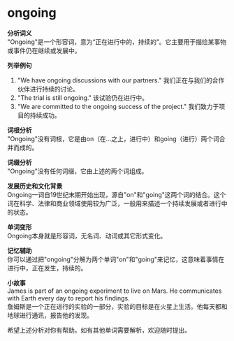 # ongoing

**分析词义**  
"Ongoing"是一个形容词，意为“正在进行中的，持续的”。它主要用于描绘某事物或事件仍在继续或发展中。

  

**列举例句**

  

1.  "We have ongoing discussions with our partners." 我们正在与我们的合作伙伴进行持续的讨论。
2.  "The trial is still ongoing." 该试验仍在进行中。
3.  "We are committed to the ongoing success of the project." 我们致力于项目的持续成功。

  

**词根分析**  
"Ongoing"没有词根，它是由on（在…之上，进行中）和going（进行）两个词合并而成的。

  

**词缀分析**  
"Ongoing"没有任何词缀，它由上述的两个词组成。

  

**发展历史和文化背景**  
Ongoing一词自19世纪末期开始出现，源自"on"和"going"这两个词的结合。这个词在科学、法律和商业领域使用较为广泛，一般用来描述一个持续发展或者进行中的状态。

  

**单词变形**  
Ongoing本身就是形容词，无名词、动词或其它形式变化。

  

**记忆辅助**  
你可以通过把"ongoing"分解为两个单词"on"和"going"来记忆，这意味着事情在进行中，正在发生，持续的。

  

**小故事**  
James is part of an ongoing experiment to live on Mars. He communicates with Earth every day to report his findings.  
詹姆斯是一个正在进行的实验的一部分，实验的目标是在火星上生活。他每天都和地球进行通讯，报告他的发现。

  

希望上述分析对你有帮助。如有其他单词需要解析，欢迎随时提出。
